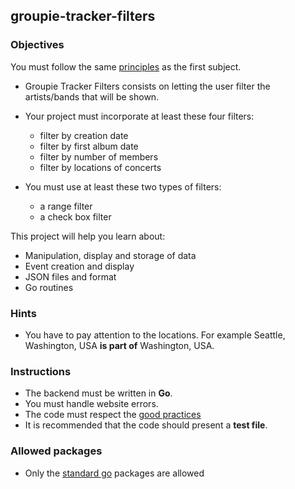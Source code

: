 ## groupie-tracker-filters

### Objectives

You must follow the same [principles](https://public.01-edu.org/subjects/groupie-tracker/groupie-tracker.en) as the first subject.

- Groupie Tracker Filters consists on letting the user filter the artists/bands that will be shown.

- Your project must incorporate at least these four filters:

  - filter by creation date
  - filter by first album date
  - filter by number of members
  - filter by locations of concerts

- You must use at least these two types of filters:
  - a range filter
  - a check box filter

This project will help you learn about:

- Manipulation, display and storage of data
- Event creation and display
- JSON files and format
- Go routines

### Hints

- You have to pay attention to the locations. For example Seattle, Washington, USA **is part of** Washington, USA.

### Instructions

- The backend must be written in **Go**.
- You must handle website errors.
- The code must respect the [good practices](https://public.01-edu.org/subjects/good-practices.en)
- It is recommended that the code should present a **test file**.

### Allowed packages

- Only the [standard go](https://golang.org/pkg/) packages are allowed
